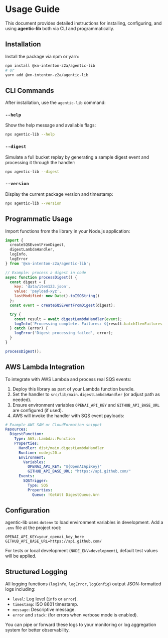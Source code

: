 # Usage Guide

This document provides detailed instructions for installing, configuring, and using **agentic-lib** both via CLI and programmatically.

## Installation

Install the package via npm or yarn:

```bash
npm install @xn-intenton-z2a/agentic-lib
# or
yarn add @xn-intenton-z2a/agentic-lib
```

## CLI Commands

After installation, use the `agentic-lib` command:

### `--help`

Show the help message and available flags:

```bash
npx agentic-lib --help
```

### `--digest`

Simulate a full bucket replay by generating a sample digest event and processing it through the handler:

```bash
npx agentic-lib --digest
```

### `--version`

Display the current package version and timestamp:

```bash
npx agentic-lib --version
```

## Programmatic Usage

Import functions from the library in your Node.js application:

```js
import {
  createSQSEventFromDigest,
  digestLambdaHandler,
  logInfo,
  logError
} from '@xn-intenton-z2a/agentic-lib';

// Example: process a digest in code
async function processDigest() {
  const digest = {
    key: 'data/item123.json',
    value: 'payload-xyz',
    lastModified: new Date().toISOString()
  };
  const event = createSQSEventFromDigest(digest);

  try {
    const result = await digestLambdaHandler(event);
    logInfo(`Processing complete. Failures: ${result.batchItemFailures.length}`);
  } catch (error) {
    logError('Digest processing failed', error);
  }
}

processDigest();
```

## AWS Lambda Integration

To integrate with AWS Lambda and process real SQS events:

1. Deploy this library as part of your Lambda function bundle.
2. Set the handler to `src/lib/main.digestLambdaHandler` (or adjust path as needed).
3. Ensure environment variables `OPENAI_API_KEY` and `GITHUB_API_BASE_URL` are configured (if used).
4. AWS will invoke the handler with SQS event payloads:

```yaml
# Example AWS SAM or CloudFormation snippet
Resources:
  DigestFunction:
    Type: AWS::Lambda::Function
    Properties:
      Handler: dist/main.digestLambdaHandler
      Runtime: nodejs20.x
      Environment:
        Variables:
          OPENAI_API_KEY: "${OpenAIApiKey}"
          GITHUB_API_BASE_URL: "https://api.github.com/"
      Events:
        SQSTrigger:
          Type: SQS
          Properties:
            Queue: !GetAtt DigestQueue.Arn
```

## Configuration

agentic-lib uses `dotenv` to load environment variables in development. Add a `.env` file at the project root:

```env
OPENAI_API_KEY=your_openai_key_here
GITHUB_API_BASE_URL=https://api.github.com/
```

For tests or local development (`NODE_ENV=development`), default test values will be applied.

## Structured Logging

All logging functions (`logInfo`, `logError`, `logConfig`) output JSON-formatted logs including:

- `level`: Log level (`info` or `error`).
- `timestamp`: ISO 8601 timestamp.
- `message`: Descriptive message.
- `error` and `stack`: (for errors when verbose mode is enabled).

You can pipe or forward these logs to your monitoring or log aggregation system for better observability.
